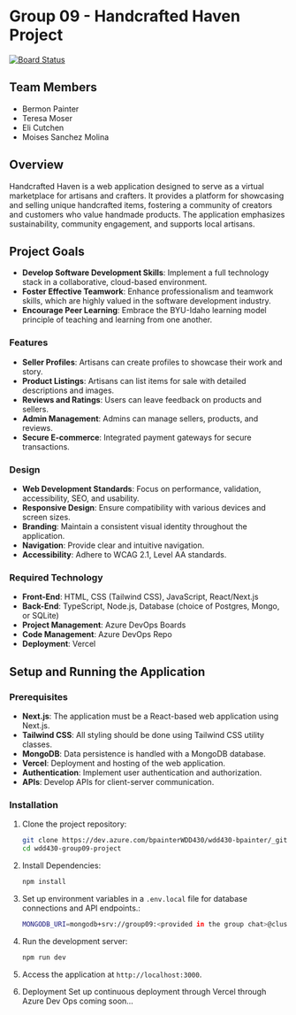 # Group 09 - Handcrafted Haven Project

[![Board Status](https://dev.azure.com/bpainterWDD430/e2fc051b-e969-49b7-a370-8a7fe1e030b9/3d08f403-b958-4701-9994-08e6eaf30eb5/_apis/work/boardbadge/b83f3c2c-5ee9-4a0b-b8b6-d595eea89183)](https://dev.azure.com/bpainterWDD430/e2fc051b-e969-49b7-a370-8a7fe1e030b9/_boards/board/t/3d08f403-b958-4701-9994-08e6eaf30eb5/Epics/)

## Team Members

- Bermon Painter
- Teresa Moser
- Eli Cutchen
- Moises Sanchez Molina

## Overview

Handcrafted Haven is a web application designed to serve as a virtual marketplace for artisans and crafters. It provides a platform for showcasing and selling unique handcrafted items, fostering a community of creators and customers who value handmade products. The application emphasizes sustainability, community engagement, and supports local artisans.

## Project Goals

- **Develop Software Development Skills**: Implement a full technology stack in a collaborative, cloud-based environment.
- **Foster Effective Teamwork**: Enhance professionalism and teamwork skills, which are highly valued in the software development industry.
- **Encourage Peer Learning**: Embrace the BYU-Idaho learning model principle of teaching and learning from one another.

### Features

- **Seller Profiles**: Artisans can create profiles to showcase their work and story.
- **Product Listings**: Artisans can list items for sale with detailed descriptions and images.
- **Reviews and Ratings**: Users can leave feedback on products and sellers.
- **Admin Management**: Admins can manage sellers, products, and reviews.
- **Secure E-commerce**: Integrated payment gateways for secure transactions.

### Design

- **Web Development Standards**: Focus on performance, validation, accessibility, SEO, and usability.
- **Responsive Design**: Ensure compatibility with various devices and screen sizes.
- **Branding**: Maintain a consistent visual identity throughout the application.
- **Navigation**: Provide clear and intuitive navigation.
- **Accessibility**: Adhere to WCAG 2.1, Level AA standards.

### Required Technology

- **Front-End**: HTML, CSS (Tailwind CSS), JavaScript, React/Next.js
- **Back-End**: TypeScript, Node.js, Database (choice of Postgres, Mongo, or SQLite)
- **Project Management**: Azure DevOps Boards
- **Code Management**: Azure DevOps Repo
- **Deployment**: Vercel

## Setup and Running the Application

### Prerequisites

- **Next.js**: The application must be a React-based web application using Next.js.
- **Tailwind CSS**: All styling should be done using Tailwind CSS utility classes.
- **MongoDB**: Data persistence is handled with a MongoDB database.
- **Vercel**: Deployment and hosting of the web application.
- **Authentication**: Implement user authentication and authorization.
- **APIs**: Develop APIs for client-server communication.

### Installation

1. Clone the project repository:
   ```bash
   git clone https://dev.azure.com/bpainterWDD430/wdd430-bpainter/_git/wdd430-group09-project
   cd wdd430-group09-project

2. Install Dependencies:
   ```bash 
   npm install

3. Set up environment variables in a `.env.local` file for database connections and API endpoints.:
   ```bash 
   MONGODB_URI=mongodb+srv://group09:<provided in the group chat>@cluster0.peig0sx.mongodb.net/?retryWrites=true&w=majority

4. Run the development server:
   ```bash 
   npm run dev

5. Access the application at `http://localhost:3000`.

6. Deployment
Set up continuous deployment through Vercel through Azure Dev Ops coming soon...
